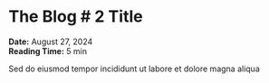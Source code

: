 # The Blog # 2 Title

**Date:** August 27, 2024  
**Reading Time:** 5 min

Sed do eiusmod tempor incididunt ut labore et dolore magna aliqua
